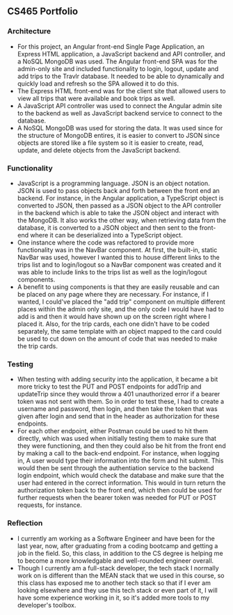 ## CS465 Portfolio

### Architecture
- For this project, an Angular front-end Single Page Application, an Express HTML application, a JavaScript backend and API controller, and a NoSQL MongoDB was used. The Angular front-end SPA was for the admin-only site and included functionality to login, logout, update and add trips to the Travlr database. It needed to be able to dynamically and quickly load and refresh so the SPA allowed it to do this. 
- The Express HTML front-end was for the client site that allowed users to view all trips that were available and book trips as well. 
- A JavaScript API controller was used to connect the Angular admin site to the backend as well as JavaScript backend service to connect to the database.
- A NoSQL MongoDB was used for storing the data. It was used since for the structure of MongoDB entires, it is easier to convert to JSON since objects are stored like a file system so it is easier to create, read, update, and delete objects from the JavaScript backend.

### Functionality
- JavaScript is a programming language. JSON is an object notation. JSON is used to pass objects back and forth between the front end an backend. For instance, in the Angular application, a TypeScript object is converted to JSON, then passed as a JSON object to the API controller in the backend which is able to take the JSON object and interact with the MongoDB. It also works the other way, when retrieving data from the database, it is converted to a JSON object and then sent to the front-end where it can be deserialized into a TypeScript object. 
- One instance where the code was refactored to provide more functionality was in the NavBar component. At first, the built-in, static NavBar was used, however I wanted this to house different links to the trips list and to login/logout so a NavBar component was created and it was able to include links to the trips list as well as the login/logout components. 
- A benefit to using components is that they are easily reusable and can be placed on any page where they are necessary. For instance, if I wanted, I could've placed the "add trip" component on multiple different places within the admin only site, and the only code I would have had to add is <add-trip-component></add-trip-component> and then it would have shown up on the screen right where I placed it. Also, for the trip cards, each one didn't have to be coded separately, the same template with an object mapped to the card could be used to cut down on the amount of code that was needed to make the trip cards.

### Testing
- When testing with adding security into the application, it became a bit more tricky to test the PUT and POST endpoints for addTrip and updateTrip since they would throw a 401 unauthorized error if a bearer token was not sent with them. So in order to test these, I had to create a username and password, then login, and then take the token that was given after login and send that in the header as authorization for these endpoints.
- For each other endpoint, either Postman could be used to hit them directly, which was used when initially testing them to make sure that they were functioning, and then they could also be hit from the front end by making a call to the back-end endpoint. For instance, when logging in, A user would type their information into the form and hit submit. This would then be sent through the authentiation service to the backend login endpoint, which would check the database and make sure that the user had entered in the correct information. This would in turn return the authorization token back to the front end, which then could be used for further requests when the bearer token was needed for PUT or POST requests, for instance.

### Reflection
- I currently am working as a Software Engineer and have been for the last year, now, after graduating from a coding bootcamp and getting a job in the field. So, this class, in addition to the CS degree is helping me to become a more knowledgable and well-rounded engineer overall.
- Though I currently am a full-stack developer, the tech stack I normally work on is different than the MEAN stack that we used in this course, so this class has exposed me to another tech stack so that if I ever am looking elsewhere and they use this tech stack or even part of it, I will have some experience working in it, so it's added more tools to my developer's toolbox. 

